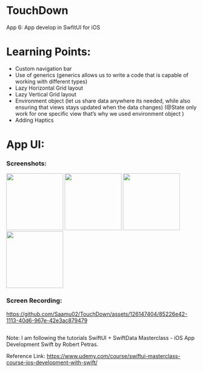 # TouchDown
App 6: App develop in SwfitUI for iOS


# Learning Points:
- Custom navigation bar
- Use of generics (generics allows us to write a code that is capable of working with different types)
- Lazy Horizontal Grid layout 
- Lazy Vertical Grid layout 
- Environment object (let us share data anywhere its needed, while also ensuring that views stays updated when the data changes) (@State only work for one specific view that’s why we used environment object )
- Adding Haptics

# App UI:

### Screenshots:

<img src="https://github.com/Saamu02/TouchDown/assets/126147404/1f3699b3-90f5-4c91-aab2-fc9e5b97c894" width="150" />
<img src="https://github.com/Saamu02/TouchDown/assets/126147404/9c01d88a-9771-41fb-a2ea-c1821fec89ba" width="150" />
<img src="https://github.com/Saamu02/TouchDown/assets/126147404/8a7f531f-02b5-4ce3-b794-15a0ccd01922" width="150" />
<img src="https://github.com/Saamu02/TouchDown/assets/126147404/1aab95ad-a774-49d6-8c22-66a9a5c1a7a8" width="150" />


### Screen Recording:

https://github.com/Saamu02/TouchDown/assets/126147404/85226e42-1113-40d6-967e-42e3ac879479



## 
##

Note: I am following the tutorials SwiftUI + SwiftData Masterclass - iOS App Development Swift by Robert Petras.

Reference Link: https://www.udemy.com/course/swiftui-masterclass-course-ios-development-with-swift/
